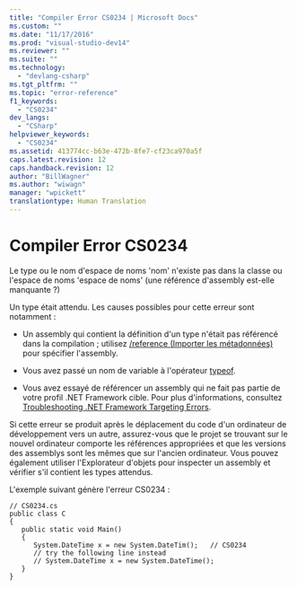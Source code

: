 ```yaml
---
title: "Compiler Error CS0234 | Microsoft Docs"
ms.custom: ""
ms.date: "11/17/2016"
ms.prod: "visual-studio-dev14"
ms.reviewer: ""
ms.suite: ""
ms.technology: 
  - "devlang-csharp"
ms.tgt_pltfrm: ""
ms.topic: "error-reference"
f1_keywords: 
  - "CS0234"
dev_langs: 
  - "CSharp"
helpviewer_keywords: 
  - "CS0234"
ms.assetid: 413774cc-b63e-472b-8fe7-cf23ca970a5f
caps.latest.revision: 12
caps.handback.revision: 12
author: "BillWagner"
ms.author: "wiwagn"
manager: "wpickett"
translationtype: Human Translation
---
```

# Compiler Error CS0234
Le type ou le nom d'espace de noms 'nom' n'existe pas dans la classe ou l'espace de noms 'espace de noms' \(une référence d'assembly est\-elle manquante ?\)  
  
 Un type était attendu.  Les causes possibles pour cette erreur sont notamment :  
  
-   Un assembly qui contient la définition d'un type n'était pas référencé dans la compilation ; utilisez [\/reference \(Importer les métadonnées\)](../../../csharp/language-reference/compiler-options/reference-compiler-option.md) pour spécifier l'assembly.  
  
-   Vous avez passé un nom de variable à l'opérateur [typeof](../../../csharp/language-reference/keywords/typeof.md).  
  
-   Vous avez essayé de référencer un assembly qui ne fait pas partie de votre profil .NET Framework cible.  Pour plus d'informations, consultez [Troubleshooting .NET Framework Targeting Errors](/visual-studio/msbuild/troubleshooting-dotnet-framework-targeting-errors).  
  
 Si cette erreur se produit après le déplacement du code d'un ordinateur de développement vers un autre, assurez\-vous que le projet se trouvant sur le nouvel ordinateur comporte les références appropriées et que les versions des assemblys sont les mêmes que sur l'ancien ordinateur.  Vous pouvez également utiliser l'Explorateur d'objets pour inspecter un assembly et vérifier s'il contient les types attendus.  
  
 L'exemple suivant génère l'erreur CS0234 :  
  
```  
// CS0234.cs  
public class C  
{  
   public static void Main()  
   {  
      System.DateTime x = new System.DateTim();   // CS0234  
      // try the following line instead  
      // System.DateTime x = new System.DateTime();  
   }  
}  
```